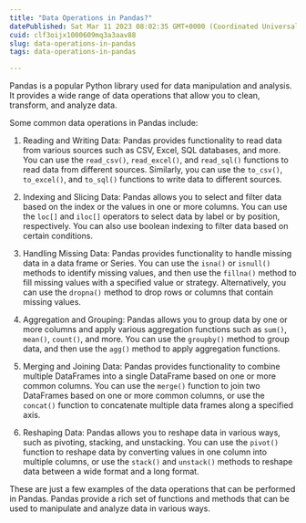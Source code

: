 ```yaml
---
title: "Data Operations in Pandas?"
datePublished: Sat Mar 11 2023 08:02:35 GMT+0000 (Coordinated Universal Time)
cuid: clf3oijx1000609mq3a3aav88
slug: data-operations-in-pandas
tags: data-operations-in-pandas

---
```


Pandas is a popular Python library used for data manipulation and analysis. It provides a wide range of data operations that allow you to clean, transform, and analyze data.

Some common data operations in Pandas include:

1. Reading and Writing Data: Pandas provides functionality to read data from various sources such as CSV, Excel, SQL databases, and more. You can use the `read_csv()`, `read_excel()`, and `read_sql()` functions to read data from different sources. Similarly, you can use the `to_csv()`, `to_excel()`, and `to_sql()` functions to write data to different sources.
    
2. Indexing and Slicing Data: Pandas allows you to select and filter data based on the index or the values in one or more columns. You can use the `loc[]` and `iloc[]` operators to select data by label or by position, respectively. You can also use boolean indexing to filter data based on certain conditions.
    
3. Handling Missing Data: Pandas provides functionality to handle missing data in a data frame or Series. You can use the `isna()` or `isnull()` methods to identify missing values, and then use the `fillna()` method to fill missing values with a specified value or strategy. Alternatively, you can use the `dropna()` method to drop rows or columns that contain missing values.
    
4. Aggregation and Grouping: Pandas allows you to group data by one or more columns and apply various aggregation functions such as `sum()`, `mean()`, `count()`, and more. You can use the `groupby()` method to group data, and then use the `agg()` method to apply aggregation functions.
    
5. Merging and Joining Data: Pandas provides functionality to combine multiple DataFrames into a single DataFrame based on one or more common columns. You can use the `merge()` function to join two DataFrames based on one or more common columns, or use the `concat()` function to concatenate multiple data frames along a specified axis.
    
6. Reshaping Data: Pandas allows you to reshape data in various ways, such as pivoting, stacking, and unstacking. You can use the `pivot()` function to reshape data by converting values in one column into multiple columns, or use the `stack()` and `unstack()` methods to reshape data between a wide format and a long format.
    

These are just a few examples of the data operations that can be performed in Pandas. Pandas provide a rich set of functions and methods that can be used to manipulate and analyze data in various ways.